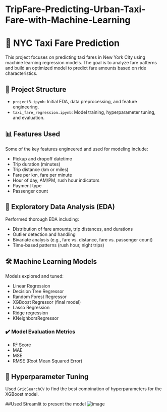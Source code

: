 # TripFare-Predicting-Urban-Taxi-Fare-with-Machine-Learning
# 🚕 NYC Taxi Fare Prediction

This project focuses on predicting taxi fares in New York City using machine learning regression models. The goal is to analyze fare patterns and build an optimized model to predict fare amounts based on ride characteristics.

## 📂 Project Structure

- `project3.ipynb`: Initial EDA, data preprocessing, and feature engineering.
- `taxi_fare_regression.ipynb`: Model training, hyperparameter tuning, and evaluation.

## 📊 Features Used

Some of the key features engineered and used for modeling include:

- Pickup and dropoff datetime
- Trip duration (minutes)
- Trip distance (km or miles)
- Fare per km, fare per minute
- Hour of day, AM/PM, rush hour indicators
- Payment type
- Passenger count

## 🧪 Exploratory Data Analysis (EDA)

Performed thorough EDA including:

- Distribution of fare amounts, trip distances, and durations
- Outlier detection and handling
- Bivariate analysis (e.g., fare vs. distance, fare vs. passenger count)
- Time-based patterns (rush hour, night trips)

## 🛠️ Machine Learning Models

Models explored and tuned:

- Linear Regression
- Decision Tree Regressor
- Random Forest Regressor
- XGBoost Regressor (final model)
- Lasso Regression
- Ridge regression
- KNeighborsRegressor

### ✔️ Model Evaluation Metrics

- R² Score
- MAE
- MSE
- RMSE (Root Mean Squared Error)

## 🔧 Hyperparameter Tuning

Used `GridSearchCV` to find the best combination of hyperparameters for the XGBoost model.

##Used Streamlit to present the model
![image](https://github.com/user-attachments/assets/1be3e7e7-d2fb-4efa-9fed-c7ddee0789ab)

